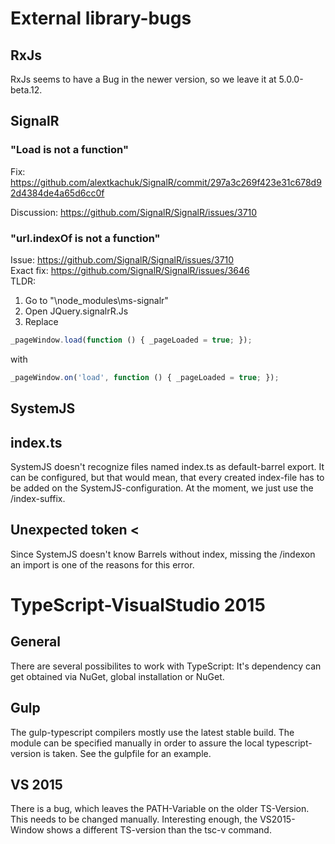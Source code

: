 # External library-bugs
## RxJs
RxJs seems to have a Bug in the newer version, so we leave it at 5.0.0-beta.12.

## SignalR
### "Load is not a function"

Fix: https://github.com/alextkachuk/SignalR/commit/297a3c269f423e31c678d92d4384de4a65d6cc0f

Discussion: https://github.com/SignalR/SignalR/issues/3710 

### "url.indexOf is not a function"
Issue: https://github.com/SignalR/SignalR/issues/3710 <br />
Exact fix: https://github.com/SignalR/SignalR/issues/3646 <br />
TLDR: <br />
1. Go to "\node_modules\ms-signalr"
2. Open JQuery.signalrR.Js<br />
3. Replace 
```javascript
_pageWindow.load(function () { _pageLoaded = true; });
```
with 
```javascript
_pageWindow.on('load', function () { _pageLoaded = true; });
```


## SystemJS
## index.ts
SystemJS doesn't recognize files named index.ts as default-barrel export. It can be configured, but that would mean, that every created index-file has to be added on the SystemJS-configuration.
At the moment, we just use the /index-suffix.

## Unexpected token <
Since SystemJS doesn't know Barrels without index, missing the /indexon an import is one of the reasons for this error.


# TypeScript-VisualStudio 2015
## General
There are several possibilites to work with TypeScript: It's dependency can get obtained via NuGet, global installation or NuGet.

## Gulp
The gulp-typescript compilers mostly use the latest stable build. The module can be specified manually in order to assure the local typescript-version is taken.
See the gulpfile for an example.

## VS 2015
There is a bug, which leaves the PATH-Variable on the older TS-Version. This needs to be changed manually.
Interesting enough, the VS2015-Window shows a different TS-version than the tsc-v command.
